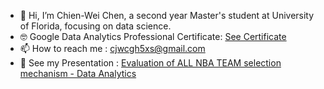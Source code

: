 - 👋 Hi, I’m Chien-Wei Chen, a second year Master's student at University of Florida, focusing on data science.
- 🤓 Google Data Analytics Professional Certificate: [See Certificate](https://coursera.org/verify/professional-cert/TTLJNGNEVJF8)
- 📫 How to reach me : cjwcgh5xs@gmail.com
- 🫡 See my Presentation : [Evaluation of ALL NBA TEAM selection mechanism - Data Analytics](https://ufl.zoom.us/rec/play/fVbHMS6BOfGf6Kk8fRLUflHBv0xiAHjF5Jv57LgBlqLsEzJ9LSut8oW-xojm2fYtd5JFKC1t379Gy5Y.UbRluA6lJZULPr2O?startTime=1650374522000)
<!---
wei5495/wei5495 is a ✨ special ✨ repository because its `README.md` (this file) appears on your GitHub profile.
You can click the Preview link to take a look at your changes.
--->
